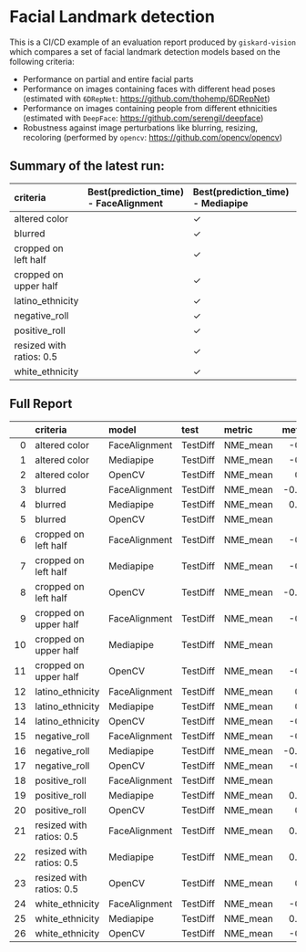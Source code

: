# Facial Landmark detection

This is a CI/CD example of an evaluation report produced by `giskard-vision` which compares a set of facial landmark detection models based on the following criteria:

- Performance on partial and entire facial parts
- Performance on images containing faces with different head poses (estimated with `6DRepNet`: https://github.com/thohemp/6DRepNet)
- Performance on images containing people from different ethnicities (estimated with `DeepFace`: https://github.com/serengil/deepface)
- Robustness against image perturbations like blurring, resizing, recoloring (performed by `opencv`: https://github.com/opencv/opencv)

## Summary of the latest run:
| criteria                 | Best(prediction_time) - FaceAlignment   | Best(prediction_time) - Mediapipe   | Best(prediction_time) - OpenCV   | Best(prediction_fail_rate) - FaceAlignment   | Best(prediction_fail_rate) - Mediapipe   | Best(prediction_fail_rate) - OpenCV   | Best(metric_value) - FaceAlignment   | Best(metric_value) - Mediapipe   | Best(metric_value) - OpenCV   |
|:-------------------------|:----------------------------------------|:------------------------------------|:---------------------------------|:---------------------------------------------|:-----------------------------------------|:--------------------------------------|:-------------------------------------|:---------------------------------|:------------------------------|
| altered color            |                                         | ✓                                   |                                  | ✓                                            |                                          |                                       |                                      | ✓                                |                               |
| blurred                  |                                         | ✓                                   |                                  | ✓                                            |                                          |                                       | ✓                                    |                                  |                               |
| cropped on left half     |                                         | ✓                                   |                                  | ✓                                            |                                          |                                       | ✓                                    |                                  |                               |
| cropped on upper half    |                                         | ✓                                   |                                  | ✓                                            |                                          |                                       |                                      |                                  | ✓                             |
| latino_ethnicity         |                                         | ✓                                   |                                  |                                              |                                          | ✓                                     |                                      |                                  | ✓                             |
| negative_roll            |                                         | ✓                                   |                                  | ✓                                            |                                          |                                       | ✓                                    |                                  |                               |
| positive_roll            |                                         | ✓                                   |                                  | ✓                                            |                                          |                                       |                                      | ✓                                |                               |
| resized with ratios: 0.5 |                                         | ✓                                   |                                  | ✓                                            |                                          |                                       | ✓                                    |                                  |                               |
| white_ethnicity          |                                         | ✓                                   |                                  | ✓                                            |                                          |                                       | ✓                                    |                                  |                               | 
## Full Report
|    | criteria                 | model         | test     | metric   |   metric_value | Best(metric_value)   |   prediction_time | Best(prediction_time)   |   prediction_fail_rate | Best(prediction_fail_rate)   |
|---:|:-------------------------|:--------------|:---------|:---------|---------------:|:---------------------|------------------:|:------------------------|-----------------------:|:-----------------------------|
|  0 | altered color            | FaceAlignment | TestDiff | NME_mean |     -0.186222  |                      |         115.208   |                         |              0.02      | ✓                            |
|  1 | altered color            | Mediapipe     | TestDiff | NME_mean |     -0.219734  | ✓                    |           8.75746 | ✓                       |              0.79      |                              |
|  2 | altered color            | OpenCV        | TestDiff | NME_mean |      0.536485  |                      |          55.0303  |                         |              0.14      |                              |
|  3 | blurred                  | FaceAlignment | TestDiff | NME_mean |     -0.0451077 | ✓                    |         119.835   |                         |              0.04      | ✓                            |
|  4 | blurred                  | Mediapipe     | TestDiff | NME_mean |      0.0566332 |                      |          10.5271  | ✓                       |              0.09      |                              |
|  5 | blurred                  | OpenCV        | TestDiff | NME_mean |      1.10417   |                      |          51.611   |                         |              0.12      |                              |
|  6 | cropped on left half     | FaceAlignment | TestDiff | NME_mean |     -0.553663  | ✓                    |          87.2156  |                         |              0.820441  | ✓                            |
|  7 | cropped on left half     | Mediapipe     | TestDiff | NME_mean |     -0.170099  |                      |           8.93611 | ✓                       |              0.951029  |                              |
|  8 | cropped on left half     | OpenCV        | TestDiff | NME_mean |     -0.0978757 |                      |          39.3954  |                         |              0.825882  |                              |
|  9 | cropped on upper half    | FaceAlignment | TestDiff | NME_mean |     -0.541586  |                      |          83.8066  |                         |              0.782941  | ✓                            |
| 10 | cropped on upper half    | Mediapipe     | TestDiff | NME_mean |     -0.2261    |                      |           8.94975 | ✓                       |              0.941765  |                              |
| 11 | cropped on upper half    | OpenCV        | TestDiff | NME_mean |     -0.786868  | ✓                    |          38.3275  |                         |              0.978824  |                              |
| 12 | latino_ethnicity         | FaceAlignment | TestDiff | NME_mean |      0.371225  |                      |          60.7821  |                         |              0.142857  |                              |
| 13 | latino_ethnicity         | Mediapipe     | TestDiff | NME_mean |      0.038642  |                      |           5.39895 | ✓                       |              0.285714  |                              |
| 14 | latino_ethnicity         | OpenCV        | TestDiff | NME_mean |     -0.738433  | ✓                    |          31.2623  |                         |              0         | ✓                            |
| 15 | negative_roll            | FaceAlignment | TestDiff | NME_mean |     -0.576123  | ✓                    |          82.8236  |                         |              0.0416667 | ✓                            |
| 16 | negative_roll            | Mediapipe     | TestDiff | NME_mean |     -0.0123974 |                      |           6.92944 | ✓                       |              0.0833333 |                              |
| 17 | negative_roll            | OpenCV        | TestDiff | NME_mean |     -0.505026  |                      |          38.2103  |                         |              0.125     |                              |
| 18 | positive_roll            | FaceAlignment | TestDiff | NME_mean |      0.54085   |                      |          87.3752  |                         |              0.0576923 | ✓                            |
| 19 | positive_roll            | Mediapipe     | TestDiff | NME_mean |      0.0147429 | ✓                    |           7.77087 | ✓                       |              0.288462  |                              |
| 20 | positive_roll            | OpenCV        | TestDiff | NME_mean |      0.386019  |                      |          44.3474  |                         |              0.192308  |                              |
| 21 | resized with ratios: 0.5 | FaceAlignment | TestDiff | NME_mean |      0.0185174 | ✓                    |         114.931   |                         |              0.04      | ✓                            |
| 22 | resized with ratios: 0.5 | Mediapipe     | TestDiff | NME_mean |      0.0358656 |                      |          10.0367  | ✓                       |              0.12      |                              |
| 23 | resized with ratios: 0.5 | OpenCV        | TestDiff | NME_mean |      0.603806  |                      |          37.9658  |                         |              0.18      |                              |
| 24 | white_ethnicity          | FaceAlignment | TestDiff | NME_mean |     -0.604868  | ✓                    |          86.7754  |                         |              0.0384615 | ✓                            |
| 25 | white_ethnicity          | Mediapipe     | TestDiff | NME_mean |      0.0260865 |                      |           7.80148 | ✓                       |              0.173077  |                              |
| 26 | white_ethnicity          | OpenCV        | TestDiff | NME_mean |     -0.543444  |                      |          42.5418  |                         |              0.0769231 |                              |
